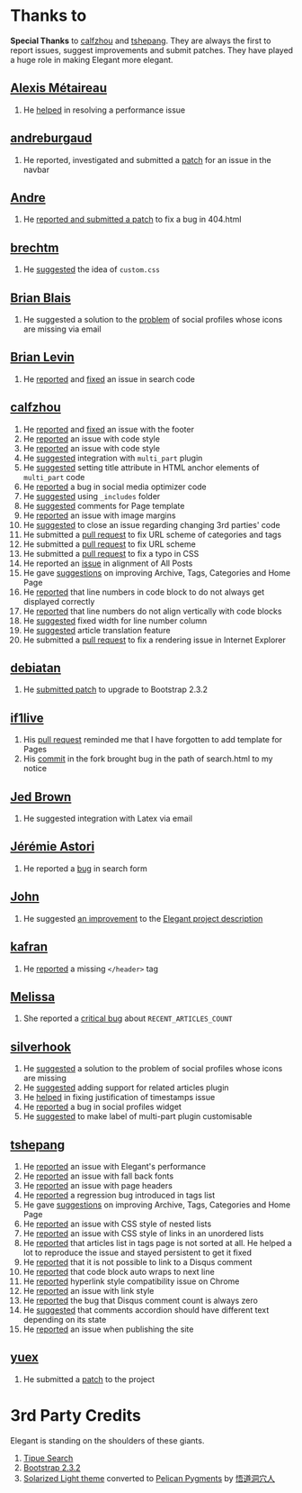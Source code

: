 Thanks to
=========

**Special Thanks** to [calfzhou](https://github.com/calfzhou) and
[tshepang](https://github.com/tshepang). They are always the first to report
issues, suggest improvements and submit patches. They have played a huge role
in making Elegant more elegant.

[Alexis Métaireau](https://github.com/ametaireau)
-------------------------------------------------

1. He [helped](https://github.com/talha131/pelican-elegant/issues/81) in
   resolving a performance issue

[andreburgaud](https://github.com/andreburgaud)
-----------------------------------------------

1. He reported, investigated and submitted a
   [patch](https://github.com/talha131/pelican-elegant/issues/110) for an issue
   in the navbar

[Andre](https://github.com/andreburgaud)
----------------------------------------

1. He [reported and submitted a
   patch](https://github.com/talha131/pelican-elegant/issues/108) to fix a bug
   in 404.html

[brechtm](https://github.com/brechtm)
-------------------------------------

1. He [suggested](https://github.com/talha131/pelican-elegant/pull/40) the idea
   of `custom.css`

[Brian Blais](http://web.bryant.edu/~bblais/)
---------------------------------------------

1. He suggested a solution to the
   [problem](https://github.com/talha131/pelican-elegant/issues/98) of social
   profiles whose icons are missing via email

[Brian Levin](https://github.com/bnice5000)
-------------------------------------------

1. He [reported](https://github.com/talha131/pelican-elegant/issues/115) and
   [fixed](https://github.com/talha131/pelican-elegant/pull/117) an issue in
   search code

[calfzhou](https://github.com/calfzhou)
---------------------------------------

1. He [reported](https://github.com/talha131/pelican-elegant/issues/86) and
   [fixed](https://github.com/talha131/pelican-elegant/pull/109) an issue with
   the footer
1. He
   [reported](https://github.com/talha131/pelican-elegant/commit/7b484dd611c2d05bc3b3249a756d1e076bfd0a1b#commitcomment-5149343)
   an issue with code style
1. He
   [reported](https://github.com/talha131/pelican-elegant/issues/95#issuecomment-33189738)
   an issue with code style
1. He [suggested](https://github.com/talha131/pelican-elegant/issues/95)
   integration with `multi_part` plugin
1. He
   [suggested](https://github.com/talha131/pelican-elegant/issues/95#issuecomment-33091647)
   setting title attribute in HTML anchor elements of `multi_part` code
1. He [reported](https://github.com/talha131/pelican-elegant/issues/15) a bug
   in social media optimizer code
1. He [suggested](https://github.com/talha131/pelican-elegant/issues/60) using
   `_includes` folder
1. He [suggested](https://github.com/talha131/pelican-elegant/issues/63)
   comments for Page template
1. He [reported](https://github.com/talha131/pelican-elegant/issues/72) an
   issue with image margins
1. He [suggested](https://github.com/talha131/pelican-elegant/issues/73) to
   close an issue regarding changing 3rd parties' code
1. He submitted a [pull
   request](https://github.com/talha131/pelican-elegant/pull/66) to fix URL
   scheme of categories and tags
1. He submitted a [pull
   request](https://github.com/talha131/pelican-elegant/pull/65) to fix URL
   scheme
1. He submitted a [pull
   request](https://github.com/talha131/pelican-elegant/pull/62) to fix a typo
   in CSS
1. He reported an
   [issue](https://github.com/talha131/pelican-elegant/issues/64) in alignment
   of All Posts
1. He gave [suggestions](https://github.com/talha131/pelican-elegant/issues/59)
   on improving Archive, Tags, Categories and Home Page
1. He [reported](https://github.com/talha131/pelican-elegant/issues/58) that
   line numbers in code block to do not always get displayed correctly
1. He [reported](https://github.com/talha131/pelican-elegant/issues/58) that
   line numbers do not align vertically with code blocks
1. He [suggested](https://github.com/talha131/pelican-elegant/issues/58) fixed
   width for line number column
1. He [suggested](https://github.com/talha131/pelican-elegant/issues/87)
   article translation feature
1. He submitted a [pull
   request](https://github.com/talha131/pelican-elegant/pull/88) to fix a
   rendering issue in Internet Explorer

[debiatan](https://github.com/debiatan)
---------------------------------------

1. He [submitted patch](https://github.com/talha131/pelican-elegant/pull/105)
   to upgrade to Bootstrap 2.3.2

[if1live](https://github.com/if1live)
-------------------------------------

1. His [pull request](https://github.com/getpelican/pelican-plugins/pull/68)
   reminded me that I have forgotten to add template for Pages
1. His
   [commit](https://github.com/if1live/pelican-elegant/commit/3da52903e94051fa771212149a10a271adc78264#commitcomment-3988674)
   in the fork brought bug in the path of search.html to my notice

[Jed Brown](https://github.com/jedbrown)
----------------------------------------

1. He suggested integration with Latex via email

[Jérémie Astori](https://github.com/astorije)
---------------------------------------------

1. He reported a [bug](https://botbot.me/freenode/pelican/msg/5577967/) in
   search form

[John](http://twitter.com/BostonEnginerd)
-----------------------------------------

1. He suggested [an
   improvement](https://twitter.com/BostonEnginerd/status/374555593589002241)
   to the [Elegant project
   description](http://oncrashreboot.com/elegant-a-clean-theme-for-pelican-with-search-feature)

[kafran](https://github.com/kafran)
-----------------------------------

1. He [reported](https://github.com/talha131/pelican-elegant/issues/76) a
   missing `</header>` tag

[Melissa](https://github.com/meli-lewis)
----------------------------------------

1. She reported a [critical
   bug](https://github.com/talha131/pelican-elegant/issues/1) about
   `RECENT_ARTICLES_COUNT`

[silverhook](https://github.com/silverhook)
-------------------------------------------

1. He [suggested](https://github.com/talha131/pelican-elegant/issues/98) a
   solution to the problem of social profiles whose icons are missing
1. He [suggested](https://github.com/talha131/pelican-elegant/issues/101)
   adding support for related articles plugin
1. He [helped](https://github.com/talha131/pelican-elegant/issues/102) in
   fixing justification of timestamps issue
1. He [reported](https://github.com/talha131/pelican-elegant/issues/116) a bug
   in social profiles widget
1. He
   [suggested](https://github.com/talha131/pelican-elegant/issues/95#issuecomment-38347811)
   to make label of multi-part plugin customisable

[tshepang](https://github.com/tshepang)
---------------------------------------

1. He [reported](https://github.com/talha131/pelican-elegant/issues/81) an
   issue with Elegant's performance
1. He [reported](https://github.com/talha131/pelican-elegant/issues/80) an
   issue with fall back fonts
1. He [reported](https://github.com/talha131/pelican-elegant/issues/75) an
   issue with page headers
1. He
   [reported](https://github.com/talha131/pelican-elegant/issues/34#issuecomment-28151235)
   a regression bug introduced in tags list
1. He gave [suggestions](https://github.com/talha131/pelican-elegant/issues/59)
   on improving Archive, Tags, Categories and Home Page
1. He [reported](https://github.com/talha131/pelican-elegant/issues/50) an
   issue with CSS style of nested lists
1. He [reported](https://github.com/talha131/pelican-elegant/issues/10) an
   issue with CSS style of links in an unordered lists
1. He [reported](https://github.com/talha131/pelican-elegant/issues/34) that
   articles list in tags page is not sorted at all. He helped a lot to
   reproduce the issue and stayed persistent to get it fixed
1. He [reported](https://github.com/talha131/pelican-elegant/issues/6) that it
   is not possible to link to a Disqus comment
1. He [reported](https://github.com/talha131/pelican-elegant/issues/8) that
   code block auto wraps to next line
1. He [reported](https://github.com/talha131/pelican-elegant/issues/5)
   hyperlink style compatibility issue on Chrome
1. He [reported](https://github.com/talha131/pelican-elegant/issues/3) an issue
   with link style
1. He [reported](https://github.com/talha131/pelican-elegant/issues/4) the bug
   that Disqus comment count is always zero
1. He [suggested](https://github.com/talha131/pelican-elegant/issues/7) that
   comments accordion should have different text depending on its state
1. He [reported](https://github.com/talha131/pelican-elegant/issues/107) an
   issue when publishing the site

[yuex](https://github.com/yuex)
-------------------------------

1. He submitted a [patch](https://github.com/talha131/pelican-elegant/pull/2)
   to the project

3rd Party Credits
=================

Elegant is standing on the shoulders of these giants.

1. [Tipue Search](http://www.tipue.com/search/)
1. [Bootstrap 2.3.2](http://getbootstrap.com/2.3.2/)
1. [Solarized Light theme](http://ethanschoonover.com/solarized) converted to [Pelican Pygments](https://github.com/yuex/pelican-pygments-solarized-css) by [悟道洞穴人](https://github.com/yuex)
